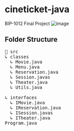 # cineticket-java
BIP-1012 Final Project
![image](https://github.com/c4nkn/cineticket-java/assets/56227236/a11108ea-75c2-4c21-93ed-4a83e05632c9)

## Folder Structure
<pre>📁 src<br/>↳ classes<br/>  ↳ Movie.java<br/>  ↳ Menu.java<br/>  ↳ Reservation.java<br/>  ↳ Session.javas<br/>  ↳ Theater.java<br/>  ↳ Utils.java<br/><br/>↳ interfaces<br/>  ↳ IMovie.java<br/>  ↳ IReservation.java<br/>  ↳ ISession.javas<br/>  ↳ ITheater.java<br/>Program.java</pre>
